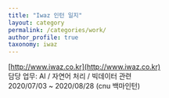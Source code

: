 ```yaml
---
title: "Iwaz 인턴 일지"
layout: category
permalink: /categories/work/
author_profile: true
taxonomy: iwaz
---
```

[http://www.iwaz.co.kr](http://www.iwaz.co.kr)  
담당 업무: AI / 자연어 처리 / 빅데이터 관련  
2020/07/03 ~ 2020/08/28 (cnu 백마인턴)   
